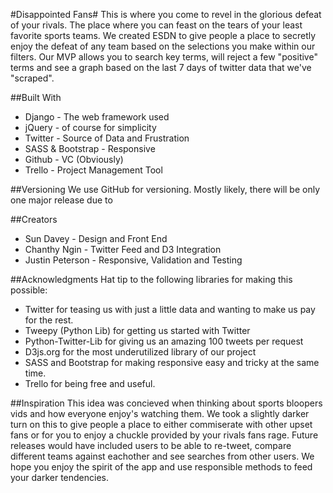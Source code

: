 #Disappointed Fans#
This is where you come to revel in the glorious defeat of your rivals. The place where you can feast on the tears of your least favorite sports teams. We created ESDN to give people a place to secretly enjoy the defeat of any team based on the selections you make within our filters. Our MVP allows you to search key terms, will reject a few "positive" terms and see a graph based on the last 7 days of twitter data that we've "scraped".

##Built With
- Django - The web framework used
- jQuery - of course for simplicity
- Twitter - Source of Data and Frustration
- SASS & Bootstrap - Responsive
- Github - VC (Obviously)
- Trello - Project Management Tool


##Versioning
We use GitHub for versioning. Mostly likely, there will be only one major release due to

##Creators
- Sun Davey - Design and Front End
- Chanthy Ngin - Twitter Feed and D3 Integration
- Justin Peterson - Responsive, Validation and Testing


##Acknowledgments
Hat tip to the following libraries for making this possible:
- Twitter for teasing us with just a little data and wanting to make us pay for the rest.
- Tweepy (Python Lib) for getting us started with Twitter
- Python-Twitter-Lib for giving us an amazing 100 tweets per request
- D3js.org for the most underutilized library of our project
- SASS and Bootstrap for making responsive easy and tricky at the same time.
- Trello for being free and useful.


##Inspiration
This idea was concieved when thinking about sports bloopers vids and how everyone enjoy's watching them. We took a slightly darker turn on this to give people a place to either commiserate with other upset fans or for you to enjoy a chuckle provided by your rivals fans rage. Future releases would have included users to be able to re-tweet, compare different teams against eachother and see  searches from other users. We hope you enjoy the spirit of the app and use responsible methods to feed your darker tendencies.
